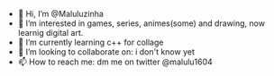 - 👋 Hi, I’m @Maluluzinha
- 👀 I’m interested in games, series, animes(some) and drawing, now learnig digital art.
- 🌱 I’m currently learning c++ for collage
- 💞️ I’m looking to collaborate on: i don't know yet
- 📫 How to reach me: dm me on twitter @malulu1604

<!---
Maluluzinha/Maluluzinha is a ✨ special ✨ repository because its `README.md` (this file) appears on your GitHub profile.
You can click the Preview link to take a look at your changes.
--->
